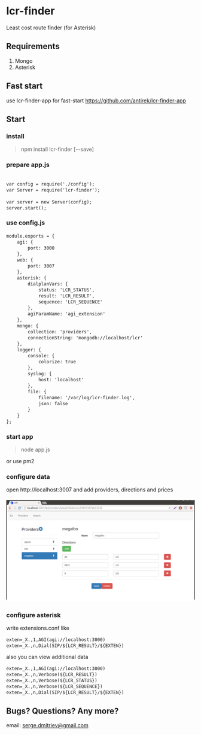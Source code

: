 # lcr-finder
Least cost route finder (for Asterisk)


## Requirements

1. Mongo
2. Asterisk


## Fast start

use lcr-finder-app for fast-start
https://github.com/antirek/lcr-finder-app


## Start

### install

> npm install lcr-finder [--save]


### prepare app.js

`````

var config = require('./config');
var Server = require('lcr-finder');

var server = new Server(config);
server.start();

`````


### use config.js

`````
module.exports = {
    agi: {
        port: 3000
    },
    web: {
        port: 3007
    },
    asterisk: {
    	dialplanVars: {
    		status: 'LCR_STATUS',
    		result: 'LCR_RESULT',
    		sequence: 'LCR_SEQUENCE'
    	},
    	agiParamName: 'agi_extension'
    },
    mongo: {
    	collection: 'providers',
    	connectionString: 'mongodb://localhost/lcr'
    },
    logger: {
        console: {
            colorize: true
        },
        syslog: {
            host: 'localhost'
        },
        file: {
            filename: '/var/log/lcr-finder.log',
            json: false
        }
    }
};

`````


### start app

> node app.js 

or use pm2



### configure data

open http://localhost:3007 and add providers, directions and prices

![lcr-finder web-interface](https://raw.githubusercontent.com/antirek/lcr-web/master/images/lcr-web.png)



### configure asterisk

write extensions.conf like

`````
exten=_X.,1,AGI(agi://localhost:3000)
exten=_X.,n,Dial(SIP/${LCR_RESULT}/${EXTEN})

`````

also you can view additional data

`````
exten=_X.,1,AGI(agi://localhost:3000)
exten=_X.,n,Verbose(${LCR_RESULT})
exten=_X.,n,Verbose(${LCR_STATUS})
exten=_X.,n,Verbose(${LCR_SEQUENCE})
exten=_X.,n,Dial(SIP/${LCR_RESULT}/${EXTEN})

`````



## Bugs? Questions? Any more?

email: serge.dmitriev@gmail.com
